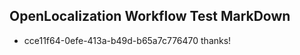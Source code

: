 ## OpenLocalization Workflow Test MarkDown
* cce11f64-0efe-413a-b49d-b65a7c776470 thanks!

<!--HONumber=Sep16_HO1-->


